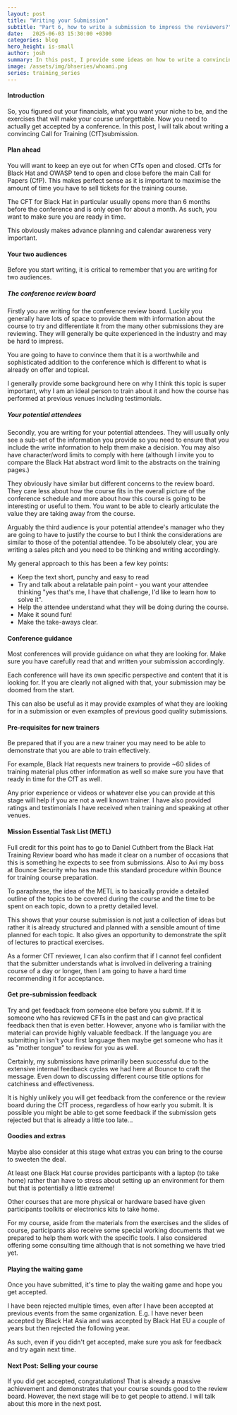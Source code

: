 ```yaml
---
layout: post
title: "Writing your Submission"
subtitle: "Part 6, how to write a submission to impress the reviewers?"
date:   2025-06-03 15:30:00 +0300
categories: blog
hero_height: is-small
author: josh
summary: In this post, I provide some ideas on how to write a convincing conference submission for your training course.
image: /assets/img/bhseries/whoami.png
series: training_series
---
```


#### Introduction

So, you figured out your financials, what you want your niche to be, and the exercises that will make your course unforgettable. Now you need to actually get accepted by a conference. In this post, I will talk about writing a convincing Call for Training (CfT)submission.

#### Plan ahead

You will want to keep an eye out for when CfTs open and closed. CfTs for Black Hat and OWASP tend to open and close before the main Call for Papers (CfP). This makes perfect sense as it is important to maximise the amount of time you have to sell tickets for the training course.

The CFT for Black Hat in particular usually opens more than 6 months before the conference and is only open for about a month. As such, you want to make sure you are ready in time.

This obviously makes advance planning and calendar awareness very important. 

#### Your two audiences

Before you start writing, it is critical to remember that you are writing for two audiences.

##### The conference review board

Firstly you are writing for the conference review board. Luckily you generally have lots of space to provide them with information about the course to try and differentiate it from the many other submissions they are reviewing. They will generally be quite experienced in the industry and may be hard to impress.

You are going to have to convince them that it is a worthwhile and sophisticated addition to the conference which is different to what is already on offer and topical.

I generally provide some background here on why I think this topic is super important, why I am an ideal person to train about it and how the course has performed at previous venues including testimonials.

##### Your potential attendees

Secondly, you are writing for your potential attendees. They will usually only see a sub-set of the information you provide so you need to ensure that you include the write information to help them make a decision. You may also have character/word limits to comply with here (although I invite you to compare the Black Hat abstract word limit to the abstracts on the training pages.)

They obviously have similar but different concerns to the review board. They care less about how the course fits in the overall picture of the conference schedule and more about how this course is going to be interesting or useful to them. You want to be able to clearly articulate the value they are taking away from the course. 

Arguably the third audience is your potential attendee's manager who they are going to have to justify the course to but I think the considerations are similar to those of the potential attendee. To be absolutely clear, you are writing a sales pitch and you need to be thinking and writing accordingly.

My general approach to this has been a few key points:

* Keep the text short, punchy and easy to read
* Try and talk about a relatable pain point - you want your attendee thinking "yes that's me, I have that challenge, I'd like to learn how to solve it".
* Help the attendee understand what they will be doing during the course.
* Make it sound fun!
* Make the take-aways clear.

#### Conference guidance

Most conferences will provide guidance on what they are looking for. Make sure you have carefully read that and written your submission accordingly.

Each conference will have its own specific perspective and content that it is looking for. If you are clearly not aligned with that, your submission may be doomed from the start.

This can also be useful as it may provide examples of what they are looking for in a submission or even examples of previous good quality submissions.

#### Pre-requisites for new trainers

Be prepared that if you are a new trainer you may need to be able to demonstrate that you are able to train effectively.

For example, Black Hat requests new trainers to provide ~60 slides of training material plus other information as well so make sure you have that ready in time for the CfT as well.

Any prior experience or videos or whatever else you can provide at this stage will help if you are not a well known trainer. I have also provided ratings and testimonials I have received when training and speaking at other venues.

#### Mission Essential Task List (METL)

Full credit for this point has to go to Daniel Cuthbert from the Black Hat Training Review board who has made it clear on a number of occasions that this is something he expects to see from submissions. Also to Avi my boss at Bounce Security who has made this standard procedure within Bounce for training course preparation.

To paraphrase, the idea of the METL is to basically provide a detailed outline of the topics to be covered during the course and the time to be spent on each topic, down to a pretty detailed level.

This shows that your course submission is not just a collection of ideas but rather it is already structured and planned with a sensible amount of time planned for each topic. It also gives an opportunity to demonstrate the split of lectures to practical exercises.

As a former CfT reviewer, I can also confirm that if I cannot feel confident that the submitter understands what is involved in delivering a training course of a day or longer, then I am going to have a hard time recommending it for acceptance.  

#### Get pre-submission feedback

Try and get feedback from someone else before you submit. If it is someone who has reviewed CFTs in the past and can give practical feedback then that is even better. However, anyone who is familiar with the material can provide highly valuable feedback. If the language you are submitting in isn't your first language then maybe get someone who has it as "mother tongue" to review for you as well. 

Certainly, my submissions have primarilly been successful due to the extensive internal feedback cycles we had here at Bounce to craft the message. Even down to discussing different course title options for catchiness and effectiveness.

It is highly unlikely you will get feedback from the conference or the review board during the CfT process, regardless of how early you submit. It is possible you might be able to get some feedback if the submission gets rejected but that is already a little too late...

#### Goodies and extras

Maybe also consider at this stage what extras you can bring to the course to sweeten the deal.

At least one Black Hat course provides participants with a laptop (to take home) rather than have to stress about setting up an environment for them but that is potentially a little extreme!

Other courses that are more physical or hardware based have given participants toolkits or electronics kits to take home.

For my course, aside from the materials from the exercises and the slides of course, participants also receive some special working documents that we prepared to help them work with the specific tools. I also considered offering some consulting time although that is not something we have tried yet.

#### Playing the waiting game

Once you have submitted, it's time to play the waiting game and hope you get accepted.

I have been rejected multiple times, even after I have been accepted at previous events from the same organization. E.g. I have never been accepted by Black Hat Asia and was accepted by Black Hat EU a couple of years but then rejected the following year.

As such, even if you didn't get accepted, make sure you ask for feedback and try again next time.

#### Next Post: Selling your course

If you did get accepted, congratulations! That is already a massive achievement and demonstrates that your course sounds good to the review board. However, the next stage will be to get people to attend. I will talk about this more in the next post.